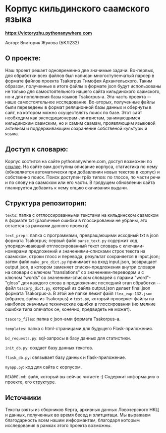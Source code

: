 # Корпус кильдинского саамского языка
**https://victoryzhu.pythonanywhere.com**

Автор: Виктория Жукова (БКЛ232)
## О проекте: 
Наш проект решает одновременно две значимые задачи. 
Во-первых, для обработки всех файлов был написан многоступенчатый парсер в формате файлов проекта Tsakorpus Тимофея Архангельского. Таким образом, полученные в итоге файлы в формате json будут использованы не только для самостоятельного нашего сайта кильдинского саамского, но и для пополнения базы языков Tsakorpus-а. Эта часть проекта -- наше самостоятельное исследование.
Во-вторых, полученные файлы были переведены в формат реляционной базы данных и обернуты в сайт, на котором можно осуществлять поиск по базе. Этот сайт необходим как экспедиционерам-лингвистам, занимающимся кильдинским саамским, но и самим саамам, проявляющим языковой активизм и поддерживающим сохранение собственой культуры и языка.

## Доступ к словарю:
Корпус хостится на сайте pythonanywhere.com, доступ возможен по [ссылке](https://victoryzhu.pythonanywhere.com). На сайте вам доступны описание корпуса, статистика по нему (обновляется автоматически при добавлении новых текстов в корпус) и собственно поиск. Поиск доступен трёх типов: по глоссе, по части речи и по слову на саамском или его части.
В грядущем обновлении сайта планируется добавить к нему опцию скачивания выдачи.

## Структура репозитория:
  `texts`: папка с отглоссированными текстами на кильдинском саамском в формате txt (различные ошибки в глоссировании не убраны, это остается за рамками данного проекта)

  `text_prepr`: папка с программами, превращающими исходный txt в json формата Tsakorpus; первый файл `parse_text.py` содержит код, упорядочивающий отглоссированный текст словарь с ключами-номерами предложений и значениями-списками строк текста на саамском, строки глосс и перевода, результат сохраняется в input.json; затем файл `make_pre_dict.py` принимает на вход input.json, возвращает output.json, в котором заменяет списки-предложения внутри словаря на словари с ключом "translations" со значением-переводом и с ключом "words" со значением-списком словарей с парами "word"-"gloss" для каждого слова в предложении; последний этап обработки -- файл `tsacorp_dict.py`, который из файла output.json делает final.json формата Tsakorpus-а. В этой же папке лежит файл `flex_exp-132.json` (образец файла из Tsakorpus) и `test.py`, который проверяет файлы на наиболее значимые технические ошибки в глоссировании (но мелкие ошибки типа опечаток он, конечно, предвидеть не может).
  
  `tsacorp_files`: папка с json-ами формата Tsakorpus-а.
  
  `templates`: папка с html-страницами для будущего Flask-приложения.
  
  `bd_requests.py`: sql-запросы в базу данных для статистики.
  
  `init_db.py`: создает базу данных текстов.

  `flask_db.py`: связывает базу данных и flask-приложение.

  `myapp.py`: код для сайта с корпусом.
  
  `README.md`: файл, который вы сейчас читаете :) Содержит информацию о проекте, его структуре.

## Источники
Тексты взяты из сборников Керта, архивных данных Ловозерского НКЦ и данных, полученных во время бесед и элитцитаци. 
Мы выражаем благодарность всем нашим информантам, благодаря которым исследования в рамках этого проекта возможны.
